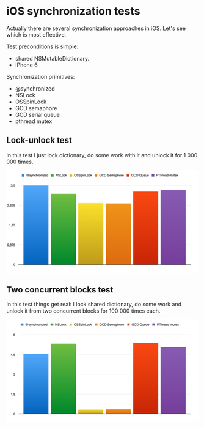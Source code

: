 # iOS synchronization tests
Actually there are several synchronization approaches in iOS. Let's see which is most effective.

Test preconditions is simple:
* shared NSMutableDictionary.
* iPhone 6

Synchronization primitives:
* @synchronized
* NSLock
* OSSpinLock
* GCD semaphore
* GCD serial queue
* pthread mutex

## Lock-unlock test
In this test I just lock dictionary, do some work with it and unlock it for 1 000 000 times.

![alt tag](https://raw.githubusercontent.com/migonin/SynchronizationTests/master/SynchronizationTests/Diagrams/lockUnlock.png) 

## Two concurrent blocks test
In this test things get real: I lock shared dictionary, do some work and unlock it from two concurrent blocks for 100 000 times each.

![alt tag](https://raw.githubusercontent.com/migonin/SynchronizationTests/master/SynchronizationTests/Diagrams/twoBlocks.png) 

